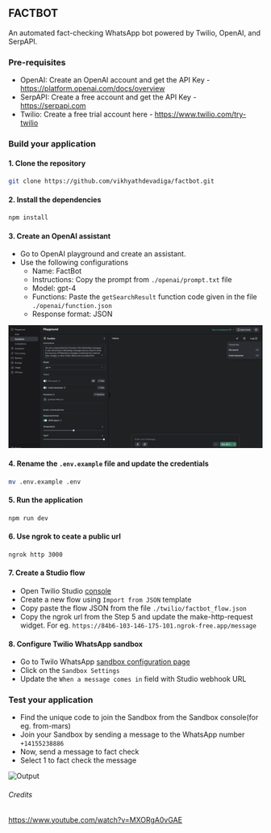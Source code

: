 ## FACTBOT
An automated fact-checking WhatsApp bot powered by Twilio, OpenAI, and SerpAPI.

### Pre-requisites
- OpenAI: Create an OpenAI account and get the API Key - https://platform.openai.com/docs/overview
- SerpAPI: Create a free account and get the API Key - https://serpapi.com
- Twilio: Create a free trial account here - https://www.twilio.com/try-twilio


### Build your application

#### 1. Clone the repository
```bash
git clone https://github.com/vikhyathdevadiga/factbot.git
```

#### 2. Install the dependencies
```bash
npm install
```

#### 3. Create an OpenAI assistant

- Go to OpenAI playground and create an assistant.
- Use the following configurations
    - Name: FactBot
    - Instructions: Copy the prompt from `./openai/prompt.txt` file
    - Model: gpt-4
    - Functions: Paste the `getSearchResult` function code given in the file `./openai/function.json`
    - Response format: JSON

![OpenAI playground](./images/openai-playground.png)


#### 4. Rename the `.env.example` file and update the credentials
```bash
mv .env.example .env
```

#### 5. Run the application
```bash
npm run dev
```

#### 6. Use ngrok to ceate a public url
```bash
ngrok http 3000
```

#### 7. Create a Studio flow
- Open Twilio Studio [console](https://twilio.com/console/studio)
- Create a new flow using `Import from JSON` template
- Copy paste the flow JSON from the file `./twilio/factbot_flow.json`
- Copy the ngrok url from the Step 5 and update the make-http-request widget. For eg. `https://84b6-103-146-175-101.ngrok-free.app/message`


#### 8. Configure Twilio WhatsApp sandbox
- Go to Twilo WhatsApp [sandbox configuration page](twilio.com/console/sms/whatsapp/learn)
- Click on the `Sandbox Settings`
- Update the `When a message comes in` field with Studio webhook URL


### Test your application
- Find the unique code to join the Sandbox from the Sandbox console(for eg. from-mars)
- Join your Sandbox by sending a message to the WhatsApp number `+14155238886`
- Now, send a message to fact check
- Select 1 to fact check the message


![Output](./images/output.gif)

###### Credits
https://www.youtube.com/watch?v=MXORgA0vGAE

